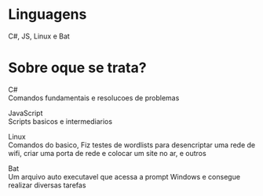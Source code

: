 # Linguagens
C#, JS, Linux e Bat
# Sobre oque se trata?
C#                                                                                                                                                                                 
 Comandos fundamentais e resolucoes de problemas
 
JavaScript                                                                                                                                                                         
 Scripts basicos e intermediarios
 
Linux                                                                                                                                                                               
 Comandos do basico, Fiz testes de wordlists para desencriptar uma rede de wifi, criar uma porta de rede e colocar um site no ar, e outros
 
 Bat                                                                                                                                                                               
  Um arquivo auto executavel que acessa a prompt Windows e consegue realizar diversas tarefas
